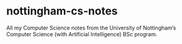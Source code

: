 # nottingham-cs-notes
All my Computer Science notes from the University of Nottingham’s Computer Science (with Artificial Intelligence) BSc program. 
